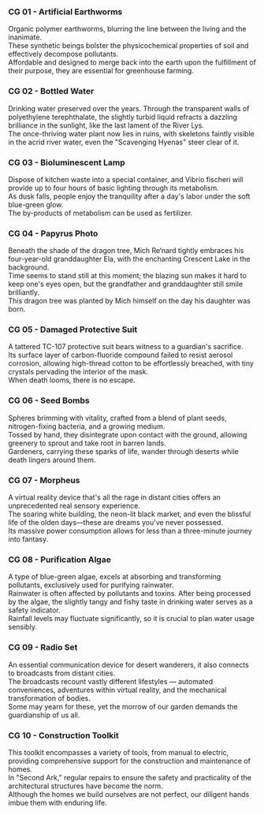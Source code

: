 ### CG 01 - Artificial Earthworms
Organic polymer earthworms, blurring the line between the living and the inanimate. <br>
These synthetic beings bolster the physicochemical properties of soil and effectively decompose pollutants. <br>
Affordable and designed to merge back into the earth upon the fulfillment of their purpose, they are essential for greenhouse farming.

### CG 02 - Bottled Water
Drinking water preserved over the years. Through the transparent walls of polyethylene terephthalate, the slightly turbid liquid refracts a dazzling brilliance in the sunlight, like the last lament of the River Lys. <br> 
The once-thriving water plant now lies in ruins, with skeletons faintly visible in the acrid river water, even the "Scavenging Hyenas" steer clear of it.

### CG 03 - Bioluminescent Lamp
Dispose of kitchen waste into a special container, and Vibrio fischeri will provide up to four hours of basic lighting through its metabolism. <br>
As dusk falls, people enjoy the tranquility after a day's labor under the soft blue-green glow. <br>
The by-products of metabolism can be used as fertilizer.

### CG 04 - Papyrus Photo
Beneath the shade of the dragon tree, Mich Re‘nard tightly embraces his four-year-old granddaughter Ela, with the enchanting Crescent Lake in the background. <br>
Time seems to stand still at this moment; the blazing sun makes it hard to keep one's eyes open, but the grandfather and granddaughter still smile brilliantly. <br>
This dragon tree was planted by Mich himself on the day his daughter was born.

### CG 05 - Damaged Protective Suit
A tattered TC-107 protective suit bears witness to a guardian's sacrifice. <br>
Its surface layer of carbon-fluoride compound failed to resist aerosol corrosion, allowing high-thread cotton to be effortlessly breached, with tiny crystals pervading the interior of the mask. <br>
When death looms, there is no escape.

### CG 06 - Seed Bombs
Spheres brimming with vitality, crafted from a blend of plant seeds, nitrogen-fixing bacteria, and a growing medium. <br>
Tossed by hand, they disintegrate upon contact with the ground, allowing greenery to sprout and take root in barren lands. <br>
Gardeners, carrying these sparks of life, wander through deserts while death lingers around them.

### CG 07 - Morpheus
A virtual reality device that's all the rage in distant cities offers an unprecedented real sensory experience. <br>
The soaring white building, the neon-lit black market, and even the blissful life of the olden days—these are dreams you've never possessed. <br>
Its massive power consumption allows for less than a three-minute journey into fantasy.

### CG 08 - Purification Algae
A type of blue-green algae, excels at absorbing and transforming pollutants, exclusively used for purifying rainwater. <br>
Rainwater is often affected by pollutants and toxins. After being processed by the algae, the slightly tangy and fishy taste in drinking water serves as a safety indicator. <br>
Rainfall levels may fluctuate significantly, so it is crucial to plan water usage sensibly.

### CG 09 - Radio Set
An essential communication device for desert wanderers, it also connects to broadcasts from distant cities. <br>
The broadcasts recount vastly different lifestyles  — automated conveniences, adventures within virtual reality, and the mechanical transformation of bodies. <br>
Some may yearn for these, yet the morrow of our garden demands the guardianship of us all.

### CG 10 - Construction Toolkit
This toolkit encompasses a variety of tools, from manual to electric, providing comprehensive support for the construction and maintenance of homes. <br>
In "Second Ark," regular repairs to ensure the safety and practicality of the architectural structures have become the norm. <br>
Although the homes we build ourselves are not perfect, our diligent hands imbue them with enduring life.
